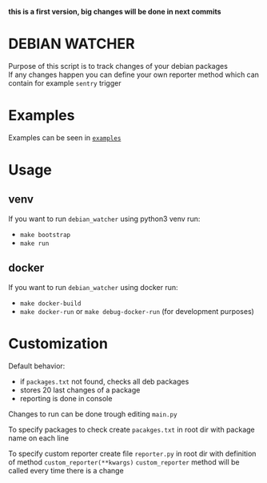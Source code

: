 <strong>this is a first version, big changes will be done in next commits
</strong>

# DEBIAN WATCHER
Purpose of this script is to track changes of your debian packages
<br>
If any changes happen you can define your own reporter method which can contain for example `sentry` trigger
# Examples
Examples can be seen in [`examples`](examples)
# Usage
## venv
If you want to run `debian_watcher` using python3 venv run: 
- `make bootstrap`
- `make run`

## docker
If you want to run `debian_watcher` using docker run:
- `make docker-build`
- `make docker-run` or `make debug-docker-run` (for development purposes)

# Customization
Default behavior: 
- if `packages.txt` not found, checks all deb packages
- stores 20 last changes of a package
- reporting is done in console

Changes to run can be done trough editing `main.py`

To specify packages to check create `pacakges.txt` in root dir with package name on each line

To specify custom reporter create file `reporter.py` in root dir with definition of method `custom_reporter(**kwargs)`
`custom_reporter` method will be called every time there is a change 